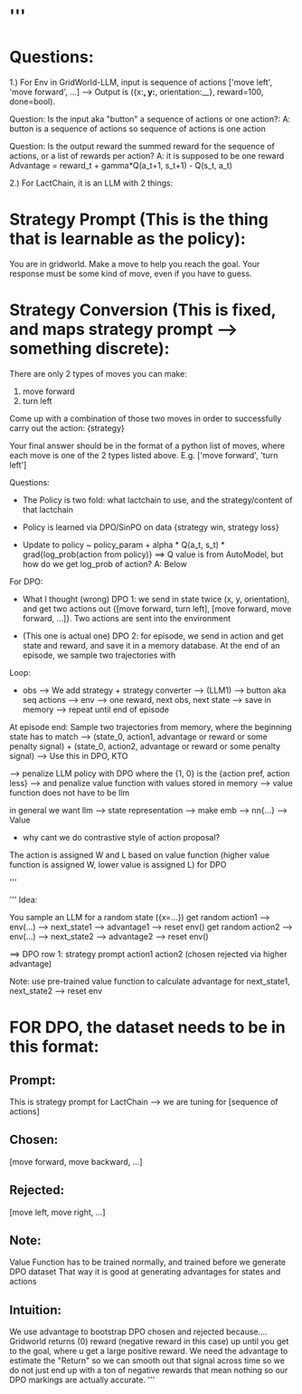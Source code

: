 '''
=========
Questions: 
=========

1.) For Env in GridWorld-LLM, input is sequence of actions ['move left', 'move forward', ...] 
--> Output is ({x:__, y:__, orientation:__}, reward=100, done=bool). 

Question: Is the input aka "button" a sequence of actions or one action?: 
A: button is a sequence of actions so sequence of actions is one action

Question: Is the output reward the summed reward for the sequence of actions, or a list of rewards per action?
A: it is supposed to be one reward 
Advantage = reward_t + gamma*Q(a_t+1, s_t+1) - Q(s_t, a_t)


2.) For LactChain, it is an LLM with 2 things:

Strategy Prompt (This is the thing that is learnable as the policy):
============== 
You are in gridworld. Make a move to help you reach the goal. 
Your response must be some kind of move, even if you have to guess. 

Strategy Conversion (This is fixed, and maps strategy prompt --> something discrete): 
===================
There are only 2 types of moves you can make:

1. move forward
2. turn left

Come up with a combination of those two moves in order
to successfully carry out the action: {strategy}

Your final answer should be in the format of a python list 
of moves, where each move is one of the 2 types listed above.
E.g. ['move forward', 'turn left']

Questions: 
- The Policy is two fold: what lactchain to use, and the strategy/content of that lactchain
- Policy is learned via DPO/SinPO on data {strategy win, strategy loss}

- Update to policy ~ policy_param + alpha * Q(a_t, s_t) * grad{log_prob(action from policy)}
==> Q value is from AutoModel, but how do we get log_prob of action?
A: Below  

For DPO: 
- What I thought (wrong) DPO 1: we send in state twice (x, y, orientation), and get two actions out {[move forward, turn left], 
[move forward, move forward, ...]}. Two actions are sent into the environment 


-  (This one is actual one) DPO 2: for episode, we send in action and get state and reward, and save it in a memory database. 
At the end of an episode, we sample two trajectories with 


Loop: 
- obs --> We add strategy + strategy converter --> (LLM1) --> button aka seq actions --> env 
--> one reward, next obs, next state --> save in memory --> repeat until end of episode 

At episode end: 
Sample two trajectories from memory, where the beginning state has to match
--> (state_0, action1, advantage or reward or some penalty signal) + (state_0, action2, advantage or reward or some penalty signal)
--> Use this in DPO, KTO

--> penalize LLM policy with DPO where the {1, 0} is the {action pref, action less}
--> and penalize value function with values stored in memory 
--> value function does not have to be llm

in general we want llm --> state representation --> make emb --> nn{...} --> Value 

- why cant we do contrastive style of action proposal?

The action is assigned W and L based on value function 
(higher value function is assigned W, lower value is assigned L) for DPO


'''


'''
Idea: 

You sample an LLM for a random state ({x=...})
get random action1 --> env(...) --> next_state1 --> advantage1 --> reset env() 
get random action2 --> env(...) --> next_state2 --> advantage2 --> reset env() 

==> DPO row 1: strategy prompt       action1       action2     (chosen rejected via higher advantage)

Note: use pre-trained value function to calculate advantage for next_state1, next_state2 --> reset env

FOR DPO, the dataset needs to be in this format: 
=========
Prompt:        
------
This is strategy prompt for LactChain --> we are tuning for [sequence of actions]

Chosen: 
-------
[move forward, move backward, ...]

Rejected: 
--------
[move left, move right, ...]

Note: 
----
Value Function has to be trained normally, and trained before we generate DPO dataset
That way it is good at generating advantages for states and actions

Intuition: 
---------
We use advantage to bootstrap DPO chosen and rejected because....
Gridworld returns (0) reward (negative reward in this case) up until you get to the goal, where u get a large positive reward. We need the advantage to estimate the "Return" so we can smooth out that signal across time so we do not just end up with a ton of negative rewards that mean nothing so our DPO markings are actually accurate. 
'''